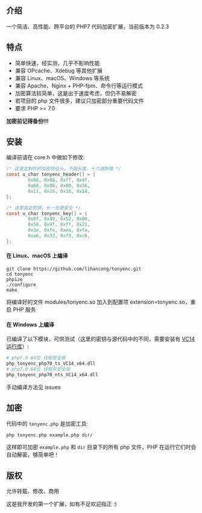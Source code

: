 ## 介绍

一个简洁、高性能、跨平台的 PHP7 代码加密扩展，当前版本为 0.2.3

## 特点

- 简单快速，经实测，几乎不影响性能
- 兼容 OPcache、Xdebug 等其他扩展
- 兼容 Linux、macOS、Windows 等系统
- 兼容 Apache、Nginx + PHP-fpm、命令行等运行模式
- 加密算法较简单，这是出于速度考虑，但仍不易解密
- 若项目的 php 文件很多，建议只加密部分重要代码文件
- 要求 PHP >= 7.0

**加密前记得备份!!!**

## 安装

编译前请在 core.h 中做如下修改:
```c
/* 这里定制你的加密特征头，不限长度，十六进制哦 */
const u_char tonyenc_header[] = {
        0x66, 0x88, 0xff, 0x4f,
        0x68, 0x86, 0x00, 0x56,
        0x11, 0x16, 0x16, 0x18,
};

/* 这里指定密钥，长一些更安全 */
const u_char tonyenc_key[] = {
        0x9f, 0x49, 0x52, 0x00,
        0x58, 0x9f, 0xff, 0x21,
        0x3e, 0xfe, 0xea, 0xfa,
        0xa6, 0x33, 0xf3, 0xc6,
};
```

#### 在 Linux、macOS 上编译
```
git clone https://github.com/lihancong/tonyenc.git
cd tonyenc
phpize
./configure
make
```
将编译好的文件 modules/tonyenc.so 加入到配置项 extension=tonyenc.so，重启 PHP 服务

#### 在 Windows 上编译

已编译了以下模块，可供测试（这里的密钥与源代码中的不同，需要安装有 [VC14 运行库](https://www.microsoft.com/zh-CN/download/details.aspx?id=48145)）:
```bash
# php7.0 64位 线程安全版
php_tonyenc_php70_ts_VC14_x64.dll
# php7.0 64位 线程非安全版
php_tonyenc_php70_nts_VC14_x64.dll
```
手动编译方法见 issues


## 加密

代码中的 `tonyenc.php` 是加密工具:
```bash
php tonyenc.php example.php dir/
```
这样即可加密 `example.php` 和 `dir` 目录下的所有 php 文件，PHP 在运行它们时会自动解密，够简单吧！

## 版权

允许转载、修改、商用

这是我开发的第一个扩展，如有不足欢迎指正 :)
